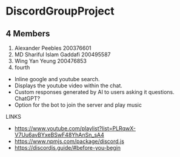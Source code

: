 # DiscordGroupProject
##  4 Members

1. Alexander Peebles 200376601
2. MD Shariful Islam Gaddafi 200495587
3. Wing Yan Yeung 200476853
4. fourth

- Inline google and youtube search.
- Displays the youtube video within the chat.
- Custom responses generated by AI to users asking it questions. ChatGPT?
- Option for the bot to join the server and play music

LINKS
- https://www.youtube.com/playlist?list=PLRqwX-V7Uu6avBYxeBSwF48YhAnSn_sA4
- https://www.npmjs.com/package/discord.js
- https://discordjs.guide/#before-you-begin
